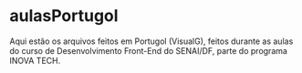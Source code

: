 # aulasPortugol
 Aqui estão os arquivos feitos em Portugol (VisualG), feitos durante as aulas do curso de Desenvolvimento Front-End do SENAI/DF, parte do programa INOVA TECH. 

